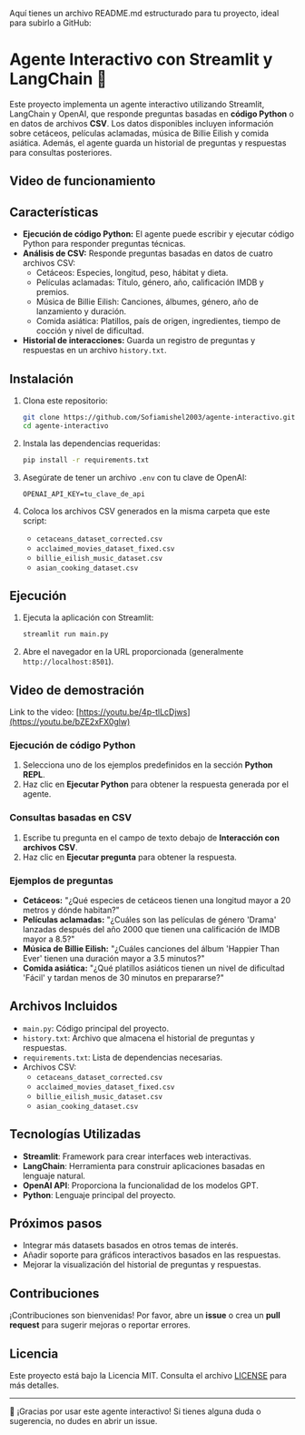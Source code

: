 Aquí tienes un archivo README.md estructurado para tu proyecto, ideal para subirlo a GitHub:

# Agente Interactivo con Streamlit y LangChain 🤖

Este proyecto implementa un agente interactivo utilizando Streamlit, LangChain y OpenAI, que responde preguntas basadas en **código Python** o en datos de archivos **CSV**. Los datos disponibles incluyen información sobre cetáceos, películas aclamadas, música de Billie Eilish y comida asiática. Además, el agente guarda un historial de preguntas y respuestas para consultas posteriores.
## Video de funcionamiento

## Características

- **Ejecución de código Python:** El agente puede escribir y ejecutar código Python para responder preguntas técnicas.
- **Análisis de CSV:** Responde preguntas basadas en datos de cuatro archivos CSV:
  - Cetáceos: Especies, longitud, peso, hábitat y dieta.
  - Películas aclamadas: Título, género, año, calificación IMDB y premios.
  - Música de Billie Eilish: Canciones, álbumes, género, año de lanzamiento y duración.
  - Comida asiática: Platillos, país de origen, ingredientes, tiempo de cocción y nivel de dificultad.
- **Historial de interacciones:** Guarda un registro de preguntas y respuestas en un archivo `history.txt`.

## Instalación

1. Clona este repositorio:
   ```bash
   git clone https://github.com/Sofiamishel2003/agente-interactivo.git
   cd agente-interactivo
   ```

2. Instala las dependencias requeridas:
   ```bash
   pip install -r requirements.txt
   ```

3. Asegúrate de tener un archivo `.env` con tu clave de OpenAI:
   ```
   OPENAI_API_KEY=tu_clave_de_api
   ```

4. Coloca los archivos CSV generados en la misma carpeta que este script:
   - `cetaceans_dataset_corrected.csv`
   - `acclaimed_movies_dataset_fixed.csv`
   - `billie_eilish_music_dataset.csv`
   - `asian_cooking_dataset.csv`

## Ejecución

1. Ejecuta la aplicación con Streamlit:
   ```bash
   streamlit run main.py
   ```

2. Abre el navegador en la URL proporcionada (generalmente `http://localhost:8501`).

## Video de demostración
Link to the video: [https://youtu.be/4p-tlLcDjws](https://youtu.be/bZE2xFX0glw)

### Ejecución de código Python
1. Selecciona uno de los ejemplos predefinidos en la sección **Python REPL**.
2. Haz clic en **Ejecutar Python** para obtener la respuesta generada por el agente.

### Consultas basadas en CSV
1. Escribe tu pregunta en el campo de texto debajo de **Interacción con archivos CSV**.
2. Haz clic en **Ejecutar pregunta** para obtener la respuesta.

### Ejemplos de preguntas
- **Cetáceos:** "¿Qué especies de cetáceos tienen una longitud mayor a 20 metros y dónde habitan?"
- **Películas aclamadas:** "¿Cuáles son las películas de género 'Drama' lanzadas después del año 2000 que tienen una calificación de IMDB mayor a 8.5?"
- **Música de Billie Eilish:** "¿Cuáles canciones del álbum 'Happier Than Ever' tienen una duración mayor a 3.5 minutos?"
- **Comida asiática:** "¿Qué platillos asiáticos tienen un nivel de dificultad 'Fácil' y tardan menos de 30 minutos en prepararse?"

## Archivos Incluidos

- `main.py`: Código principal del proyecto.
- `history.txt`: Archivo que almacena el historial de preguntas y respuestas.
- `requirements.txt`: Lista de dependencias necesarias.
- Archivos CSV:
  - `cetaceans_dataset_corrected.csv`
  - `acclaimed_movies_dataset_fixed.csv`
  - `billie_eilish_music_dataset.csv`
  - `asian_cooking_dataset.csv`

## Tecnologías Utilizadas

- **Streamlit**: Framework para crear interfaces web interactivas.
- **LangChain**: Herramienta para construir aplicaciones basadas en lenguaje natural.
- **OpenAI API**: Proporciona la funcionalidad de los modelos GPT.
- **Python**: Lenguaje principal del proyecto.

## Próximos pasos

- Integrar más datasets basados en otros temas de interés.
- Añadir soporte para gráficos interactivos basados en las respuestas.
- Mejorar la visualización del historial de preguntas y respuestas.

## Contribuciones

¡Contribuciones son bienvenidas! Por favor, abre un **issue** o crea un **pull request** para sugerir mejoras o reportar errores.

## Licencia

Este proyecto está bajo la Licencia MIT. Consulta el archivo [LICENSE](LICENSE) para más detalles.

---

🎉 ¡Gracias por usar este agente interactivo! Si tienes alguna duda o sugerencia, no dudes en abrir un issue.
```

